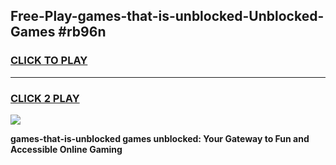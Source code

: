 
## Free-Play-games-that-is-unblocked-Unblocked-Games #rb96n
<h3>
<a href="https://news.freeplayer.one?title=games-that-is-unblocked&ref=8M">CLICK TO PLAY</a></h3>
<hr>

<h3>
<a href="https://news.freeplayer.one?title=games-that-is-unblocked&ref=8M">CLICK 2 PLAY</a>
  
</h3>

<a href="https://news.freeplayer.one?title=games-that-is-unblocked&ref=8M"><img src="https://clearcache.store/games.png"></a>


**games-that-is-unblocked games unblocked: Your Gateway to Fun and Accessible Online Gaming**
